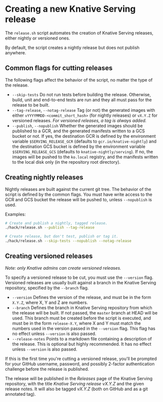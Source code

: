 # Creating a new Knative Serving release

The `release.sh` script automates the creation of Knative Serving releases,
either nightly or versioned ones.

By default, the script creates a nightly release but does not publish anywhere.

## Common flags for cutting releases

The following flags affect the behavior of the script, no matter the type of
the release.

- `--skip-tests` Do not run tests before building the release. Otherwise,
  build, unit and end-to-end tests are run and they all must pass for the
  release to be built.
- `--tag-release`, `--notag-release` Tag (or not) the generated images
  with either `vYYYYMMDD-<commit_short_hash>` (for nightly releases) or
  `vX.Y.Z` for versioned releases. _For versioned releases, a tag is always
  added._
- `--publish`, `--nopublish` Whether the generated images should be published
  to a GCR, and the generated manifests written to a GCS bucket or not. If yes,
  the destination GCR is defined by the environment variable
  `$SERVING_RELEASE_GCR` (defaults to `gcr.io/knative-nightly`) and the
  destination GCS bucket is defined by the environment variable
  `$SERVING_RELEASE_GCS` (defaults to `knative-nightly/serving`). If no, the
  images will be pushed to the `ko.local` registry, and the manifests written
  to the local disk only (in the repository root directory).

## Creating nightly releases

Nightly releases are built against the current git tree. The behavior of the
script is defined by the common flags. You must have write access to the GCR
and GCS bucket the release will be pushed to, unless `--nopublish` is used.

Examples:

```bash
# Create and publish a nightly, tagged release.
./hack/release.sh --publish --tag-release

# Create release, but don't test, publish or tag it.
./hack/release.sh --skip-tests --nopublish --notag-release
```

## Creating versioned releases

_Note: only Knative admins can create versioned releases._

To specify a versioned release to be cut, you must use the `--version` flag.
Versioned releases are usually built against a branch in the Knative Serving
repository, specified by the `--branch` flag.

- `--version` Defines the version of the release, and must be in the form
  `X.Y.Z`, where X, Y and Z are numbers.
- `--branch` Defines the branch in Knative Serving repository from which the
  release will be built. If not passed, the `master` branch at HEAD will be
  used. This branch must be created before the script is executed, and must be
  in the form `release-X.Y`, where X and Y must match the numbers used in the
  version passed in the `--version` flag. This flag has no effect unless
  `--version` is also passed.
- `--release-notes` Points to a markdown file containing a description of the
  release. This is optional but highly recommended. It has no effect unless
  `--version` is also passed.

If this is the first time you're cutting a versioned release, you'll be prompted
for your GitHub username, password, and possibly 2-factor authentication
challenge before the release is published.

The release will be published in the _Releases_ page of the Knative Serving
repository, with the title _Knative Serving release vX.Y.Z_ and the given
release notes. It will also be tagged _vX.Y.Z_ (both on GitHub and as a git
annotated tag).

